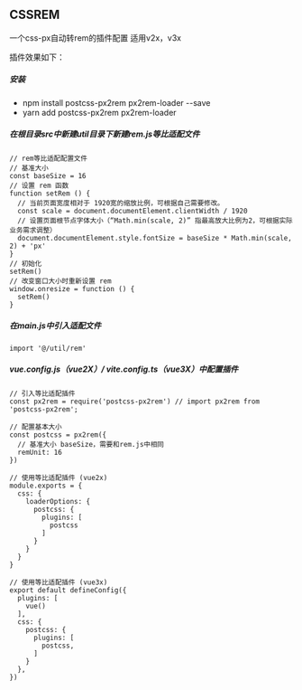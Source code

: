 CSSREM
-------------

一个css-px自动转rem的插件配置 适用v2x，v3x

插件效果如下：

##### 安装

* npm install postcss-px2rem px2rem-loader --save
* yarn add postcss-px2rem px2rem-loader

##### 在根目录src中新建util目录下新建rem.js等比适配文件

```
// rem等比适配配置文件
// 基准大小
const baseSize = 16
// 设置 rem 函数
function setRem () {
  // 当前页面宽度相对于 1920宽的缩放比例，可根据自己需要修改。
  const scale = document.documentElement.clientWidth / 1920
  // 设置页面根节点字体大小（“Math.min(scale, 2)” 指最高放大比例为2，可根据实际业务需求调整）
  document.documentElement.style.fontSize = baseSize * Math.min(scale, 2) + 'px'
}
// 初始化
setRem()
// 改变窗口大小时重新设置 rem
window.onresize = function () {
  setRem()
}
```

##### 在main.js中引入适配文件

```
import '@/util/rem'
```

##### vue.config.js（vue2X）/ vite.config.ts（vue3X）中配置插件

```
// 引入等比适配插件
const px2rem = require('postcss-px2rem') // import px2rem from 'postcss-px2rem';

// 配置基本大小
const postcss = px2rem({
  // 基准大小 baseSize，需要和rem.js中相同
  remUnit: 16
})

// 使用等比适配插件 (vue2x)
module.exports = {
  css: {
    loaderOptions: {
      postcss: {
        plugins: [
          postcss
        ]
      }
    }
  }
}

// 使用等比适配插件 (vue3x)
export default defineConfig({
  plugins: [
    vue()
  ],
  css: {
    postcss: {
      plugins: [
        postcss,
      ]
    }
  },
})
```
